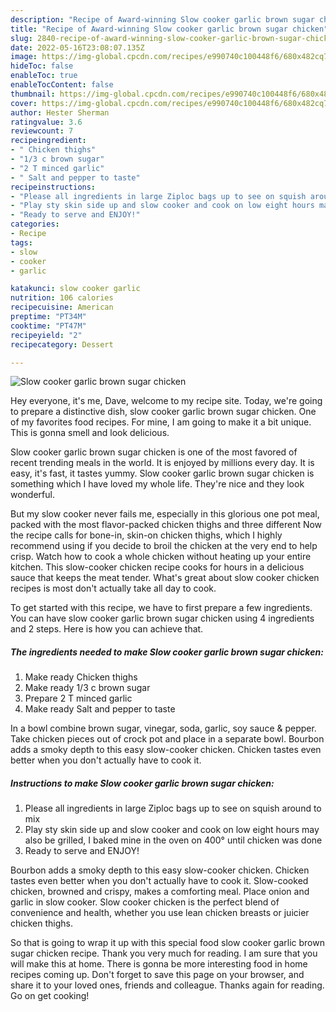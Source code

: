 ```yaml
---
description: "Recipe of Award-winning Slow cooker garlic brown sugar chicken"
title: "Recipe of Award-winning Slow cooker garlic brown sugar chicken"
slug: 2840-recipe-of-award-winning-slow-cooker-garlic-brown-sugar-chicken
date: 2022-05-16T23:08:07.135Z
image: https://img-global.cpcdn.com/recipes/e990740c100448f6/680x482cq70/slow-cooker-garlic-brown-sugar-chicken-recipe-main-photo.jpg
hideToc: false
enableToc: true
enableTocContent: false
thumbnail: https://img-global.cpcdn.com/recipes/e990740c100448f6/680x482cq70/slow-cooker-garlic-brown-sugar-chicken-recipe-main-photo.jpg
cover: https://img-global.cpcdn.com/recipes/e990740c100448f6/680x482cq70/slow-cooker-garlic-brown-sugar-chicken-recipe-main-photo.jpg
author: Hester Sherman
ratingvalue: 3.6
reviewcount: 7
recipeingredient:
- " Chicken thighs"
- "1/3 c brown sugar"
- "2 T minced garlic"
- " Salt and pepper to taste"
recipeinstructions:
- "Please all ingredients in large Ziploc bags up to see on squish around to mix"
- "Play sty skin side up and slow cooker and cook on low eight hours may also be grilled, I baked mine in the oven on 400° until chicken was done"
- "Ready to serve and ENJOY!"
categories:
- Recipe
tags:
- slow
- cooker
- garlic

katakunci: slow cooker garlic 
nutrition: 106 calories
recipecuisine: American
preptime: "PT34M"
cooktime: "PT47M"
recipeyield: "2"
recipecategory: Dessert

---
```



![Slow cooker garlic brown sugar chicken](https://img-global.cpcdn.com/recipes/e990740c100448f6/680x482cq70/slow-cooker-garlic-brown-sugar-chicken-recipe-main-photo.jpg)

Hey everyone, it's me, Dave, welcome to my recipe site. Today, we're going to prepare a distinctive dish, slow cooker garlic brown sugar chicken. One of my favorites food recipes. For mine, I am going to make it a bit unique. This is gonna smell and look delicious.

Slow cooker garlic brown sugar chicken is one of the most favored of recent trending meals in the world. It is enjoyed by millions every day. It is easy, it's fast, it tastes yummy. Slow cooker garlic brown sugar chicken is something which I have loved my whole life. They're nice and they look wonderful.

But my slow cooker never fails me, especially in this glorious one pot meal, packed with the most flavor-packed chicken thighs and three different Now the recipe calls for bone-in, skin-on chicken thighs, which I highly recommend using if you decide to broil the chicken at the very end to help crisp. Watch how to cook a whole chicken without heating up your entire kitchen. This slow-cooker chicken recipe cooks for hours in a delicious sauce that keeps the meat tender. What&#39;s great about slow cooker chicken recipes is most don&#39;t actually take all day to cook.


To get started with this recipe, we have to first prepare a few ingredients. You can have slow cooker garlic brown sugar chicken using 4 ingredients and 2 steps. Here is how you can achieve that.

<!--inarticleads1-->

##### The ingredients needed to make Slow cooker garlic brown sugar chicken:

1. Make ready  Chicken thighs
1. Make ready 1/3 c brown sugar
1. Prepare 2 T minced garlic
1. Make ready  Salt and pepper to taste


In a bowl combine brown sugar, vinegar, soda, garlic, soy sauce &amp; pepper. Take chicken pieces out of crock pot and place in a separate bowl. Bourbon adds a smoky depth to this easy slow-cooker chicken. Chicken tastes even better when you don&#39;t actually have to cook it. 

<!--inarticleads2-->

##### Instructions to make Slow cooker garlic brown sugar chicken:

1. Please all ingredients in large Ziploc bags up to see on squish around to mix
1. Play sty skin side up and slow cooker and cook on low eight hours may also be grilled, I baked mine in the oven on 400° until chicken was done
1. Ready to serve and ENJOY!

Bourbon adds a smoky depth to this easy slow-cooker chicken. Chicken tastes even better when you don&#39;t actually have to cook it. Slow-cooked chicken, browned and crispy, makes a comforting meal. Place onion and garlic in slow cooker. Slow cooker chicken is the perfect blend of convenience and health, whether you use lean chicken breasts or juicier chicken thighs. 

So that is going to wrap it up with this special food slow cooker garlic brown sugar chicken recipe. Thank you very much for reading. I am sure that you will make this at home. There is gonna be more interesting food in home recipes coming up. Don't forget to save this page on your browser, and share it to your loved ones, friends and colleague. Thanks again for reading. Go on get cooking!
